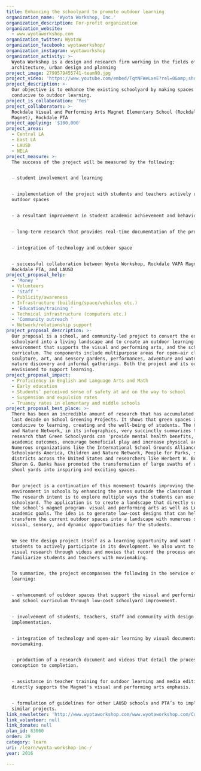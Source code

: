 ```yaml
---
title: Enhancing the schoolyard to promote outdoor learning
organization_name: 'Wyota Workshop, Inc.'
organization_description: For-profit organization
organization_website:
  - www.wyotaworkshop.com
organization_twitter: WyotaW
organization_facebook: wyotaworkshop/
organization_instagram: wyotaworkshop
organization_activity: >-
  Wyota Workshop is a design and research firm working in the fields of art,
  architecture, urban design and planning
project_image: 2799579455741-team90.jpg
project_video: 'https://www.youtube.com/embed/TqtNFWeLxeE?rel=0&amp;showinfo=0'
project_description: >-
  Our objective is to enhance the existing schoolyard by making spaces more
  conducive to outdoor learning.
project_is_collaboration: 'Yes'
project_collaborators: >-
  Rockdale Visual and Performing Arts Magnet Elementary School (Rockdale VAPA
  Magnet), Rockdale PTA
project_applying: '$100,000'
project_areas:
  - Central LA
  - East LA
  - LAUSD
  - NELA
project_measure: >-
  The success of the project will be measured by the following:


  - student involvement and learning


  - implementation of the project with students and teachers actively using the
  outdoor spaces 


  - a resultant improvement in student academic achievement and behavior


  - long-term research that provides real-time documentation of the process


  - integration of technology and outdoor space 


  - successful collaboration between Wyota Workshop, Rockdale VAPA Magnet,
  Rockdale PTA, and LAUSD
project_proposal_help:
  - 'Money '
  - Volunteers
  - 'Staff '
  - Publicity/awareness
  - Infrastructure (building/space/vehicles etc.)
  - 'Education/training '
  - Technical infrastructure (computers etc.)
  - 'Community outreach '
  - Network/relationship support
project_proposal_description: >-
  Our proposal is a school, and community-led project to convert the existing
  schoolyard into a living landscape and to create an outdoor learning
  environment that supports the visual and performing arts, and the school
  curriculum. The components include multipurpose areas for open-air classes,
  sculpture, art, and sensory gardens, performances, adventure and water play,
  nature discovery and informal gatherings. Both the project and its outcome are
  envisioned to support learning.
project_proposal_impact:
  - Proficiency in English and Language Arts and Math
  - Early education
  - Students’ perceived sense of safety at and on the way to school
  - Suspension and expulsion rates
  - Truancy rates in elementary and middle schools
project_proposal_best_place: >-
  There has been an incredible amount of research that has accumulated over the
  last decade on School Greening Projects. It shows that green spaces are more
  conducive to learning, creating and the well-being of students. The Children
  and Nature Network, in its infographics, very succinctly summarizes the
  research that Green Schoolyards can 'provide mental health benefits, improve
  academic outcomes, encourage beneficial play and increase physical activity.'
  Numerous organizations like the International School Grounds Alliance, Green
  Schoolyards America, Children and Nature Network, People for Parks, school
  districts across the United States and researchers like Herbert W. Broda &
  Sharon G. Danks have promoted the transformation of large swaths of asphalted
  shool yards into inspiring and exciting spaces. 


  Our project is a continuation of this movement towards improving the learning
  environment in schools by enhancing the areas outside the classroom buildings.
  The research intent is to explore multiple ways the students can use the
  schoolyard. The application is to create a landscape that directly supports
  the school’s magnet program- visual and performing arts as well as LAUSD
  academic goals. The idea is to generate low-cost designs that can help
  transform the current outdoor spaces into a landscape with numerous social,
  visual, sensory, and dynamic opportunities for the students. 


  We see the design project itself as a learning opportunity and want the
  students to actively participate in its development. We also want to introduce
  visual research through videos and movies that record the process and
  familiarize students and teachers with moviemaking.


  To summarize, the project encompasses the following in the service of
  learning:


  - enhancement of outdoor spaces that support the visual and performing arts
  and school curriculum through low-cost schoolyard improvement.


  - involvement of students, teachers, staff and community with design and
  implementation.


  - integration of technology and open-air learning by visual documentation and
  moviemaking.


  - production of a research document and videos that detail the process from
  conception to completion. 


  - assistance in teacher training for outdoor learning and media editing that
  directly supports the Magnet's visual and performing arts emphasis.


  - formulation of guidelines for other LAUSD schools and PTA’s to implement
  similar projects.
link_newsletter: 'http://www.wyotaworkshop.com/www.wyotaworkshop.com/Contact.html'
link_volunteer: null
link_donate: null
plan_id: 83060
order: 29
category: learn
uri: /learn/wyota-workshop-inc-/
year: 2016

---
```

